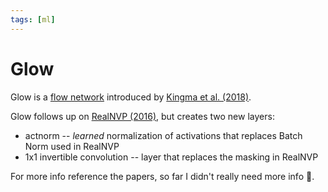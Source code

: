 ```yaml
---
tags: [ml]
---
```

# Glow

Glow is a [flow network](./flow_networks.md) introduced by [Kingma et al.
(2018)](https://proceedings.neurips.cc/paper_files/paper/2018/file/d139db6a236200b21cc7f752979132d0-Paper.pdf).

Glow follows up on [RealNVP (2016)](https://arxiv.org/pdf/1605.08803), but
creates two new layers:

- actnorm -- *learned* normalization of activations that replaces Batch Norm
  used in RealNVP
- 1x1 invertible convolution -- layer that replaces the masking in RealNVP

For more info reference the papers, so far I didn't really need more info
🤷.
